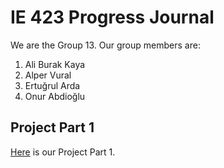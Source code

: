 # IE 423 Progress Journal

We are the Group 13. Our group members are:
1. Ali Burak Kaya
2. Alper Vural
3. Ertuğrul Arda
4. Onur Abdioğlu



## Project Part 1
[Here](files/Group%2013%20Project%20part%201.html) is our Project Part 1.

